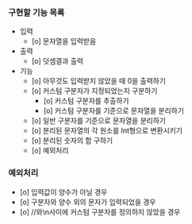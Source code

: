 ### 구현할 기능 목록

- 입력
    - [o] 문자열을 입력받음
- 출력
    - [o] 덧셈결과 출력
- 기능
    - [o] 아무것도 입력받지 않았을 때 0을 출력하기
    - [o] 커스텀 구분자가 지정되었는지 구분하기
        - [o] 커스텀 구분자를 추출하기
        - [o] 커스텀 구분자를 기준으로 문자열을 분리하기
    - [o] 일반 구분자를 기준으로 문자열을 분리하기
    - [o] 분리된 문자열의 각 원소를 Int형으로 변환시키기
    - [o] 분리된 숫자의 합 구하기
    - [o] 예외처리

### 예외처리

- [o] 입력값이 양수가 아닐 경우
- [o] 구분자와 양수 외의 문자가 입력되었을 경우
- [o] //와\n사이에 커스텀 구분자를 정의하지 않았을 경우